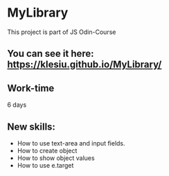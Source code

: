 # MyLibrary
This project is part of JS Odin-Course
## You can see it here: https://klesiu.github.io/MyLibrary/
## Work-time
6 days
## New skills:
- How to use text-area and input fields.
- How to create object 
- How to show object values
- How to use e.target
